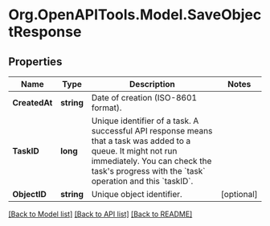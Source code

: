 # Org.OpenAPITools.Model.SaveObjectResponse

## Properties

Name | Type | Description | Notes
------------ | ------------- | ------------- | -------------
**CreatedAt** | **string** | Date of creation (ISO-8601 format). | 
**TaskID** | **long** | Unique identifier of a task. A successful API response means that a task was added to a queue. It might not run immediately. You can check the task&#39;s progress with the &#x60;task&#x60; operation and this &#x60;taskID&#x60;.  | 
**ObjectID** | **string** | Unique object identifier. | [optional] 

[[Back to Model list]](../README.md#documentation-for-models) [[Back to API list]](../README.md#documentation-for-api-endpoints) [[Back to README]](../README.md)

